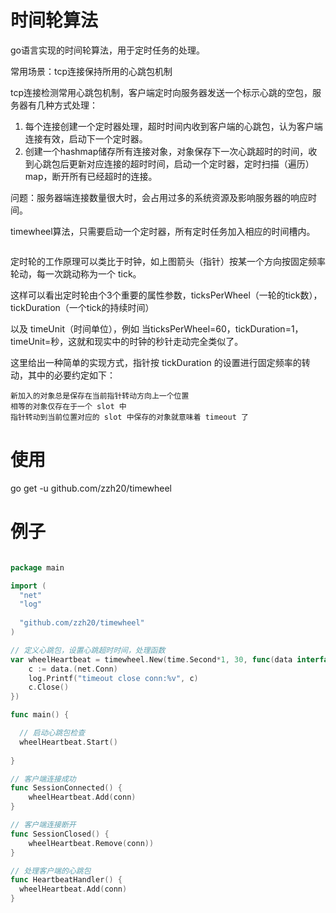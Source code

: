# 时间轮算法

go语言实现的时间轮算法，用于定时任务的处理。

常用场景：tcp连接保持所用的心跳包机制

tcp连接检测常用心跳包机制，客户端定时向服务器发送一个标示心跳的空包，服务器有几种方式处理：
  1. 每个连接创建一个定时器处理，超时时间内收到客户端的心跳包，认为客户端连接有效，启动下一个定时器。
  2. 创建一个hashmap储存所有连接对象，对象保存下一次心跳超时的时间，收到心跳包后更新对应连接的超时时间，启动一个定时器，定时扫描（遍历）map，断开所有已经超时的连接。
  
问题：服务器端连接数量很大时，会占用过多的系统资源及影响服务器的响应时间。

timewheel算法，只需要启动一个定时器，所有定时任务加入相应的时间槽内。

<img src="http://img.my.csdn.net/uploads/201209/29/1348926970_9123.png" alt="">

定时轮的工作原理可以类比于时钟，如上图箭头（指针）按某一个方向按固定频率轮动，每一次跳动称为一个 tick。

这样可以看出定时轮由个3个重要的属性参数，ticksPerWheel（一轮的tick数），tickDuration（一个tick的持续时间）

以及 timeUnit（时间单位），例如 当ticksPerWheel=60，tickDuration=1，timeUnit=秒，这就和现实中的时钟的秒针走动完全类似了。


这里给出一种简单的实现方式，指针按 tickDuration 的设置进行固定频率的转动，其中的必要约定如下：

    新加入的对象总是保存在当前指针转动方向上一个位置
    相等的对象仅存在于一个 slot 中
    指针转动到当前位置对应的 slot 中保存的对象就意味着 timeout 了
    

# 使用

go get -u github.com/zzh20/timewheel

# 例子

```go

package main

import (
  "net"
  "log"
  
  "github.com/zzh20/timewheel"
)

// 定义心跳包，设置心跳超时时间，处理函数
var wheelHeartbeat = timewheel.New(time.Second*1, 30, func(data interface{}) {
	c := data.(net.Conn)
	log.Printf("timeout close conn:%v", c)
	c.Close()
})

func main() {

  // 启动心跳包检查
  wheelHeartbeat.Start()
  
}

// 客户端连接成功 
func SessionConnected() {
    wheelHeartbeat.Add(conn)
}

// 客户端连接断开
func SessionClosed() {
    wheelHeartbeat.Remove(conn))
}

// 处理客户端的心跳包
func HeartbeatHandler() {
  wheelHeartbeat.Add(conn)
}

```
